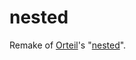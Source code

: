 # nested
Remake of [Orteil](http://orteil.dashnet.org)'s "[nested](http://orteil.dashnet.org/nested)".
